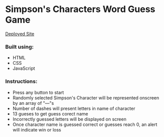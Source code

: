 # Simpson's Characters Word Guess Game
[Deployed Site](https://beausimpson.github.io/Word-Guess-Game/)

 ### Built using:
 - HTML
 - CSS
 - JavaScript

### Instructions:
- Press any button to start
- Randomly selected Simpson's Character will be represented onscreen by an array of "—"s
- Number of dashes will present letters in name of character
- 13 gueses to get guess corect name
- Incorrectly guessed letters will be displayed on screen
- Once character name is guessed correct or guesses reach 0, an alert will indicate win or loss

